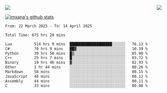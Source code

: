 <p>
  <a href="https://count.getloli.com/"><img src="https://count.getloli.com/get/@xana.readme?theme=moebooru-h"></a>
  <img src="https://weather-icon.journeyad.repl.co/@hangzhou?v=1" align="right">
</p>


<a href="https://github.com/imxana"><img align="center" src="https://github-readme-stats.vercel.app/api?username=imxana&show_icons=true&include_all_commits=true&hide_border=tru&custom_title=imxana%27s%20Github%20Stats" alt="imxana's github stats" /></a> 

<!--START_SECTION:waka-->

```txt
From: 22 March 2023 - To: 14 April 2025

Total Time: 675 hrs 20 mins

Lua          514 hrs 9 mins  ███████████████████░░░░░░   76.13 %
C#           70 hrs 9 mins   ██▓░░░░░░░░░░░░░░░░░░░░░░   10.39 %
Python       39 hrs 50 mins  █▒░░░░░░░░░░░░░░░░░░░░░░░   05.90 %
C++          25 hrs 7 mins   █░░░░░░░░░░░░░░░░░░░░░░░░   03.72 %
Binary       19 hrs 46 mins  ▓░░░░░░░░░░░░░░░░░░░░░░░░   02.93 %
Other        1 hr 44 mins    ░░░░░░░░░░░░░░░░░░░░░░░░░   00.26 %
Markdown     58 mins         ░░░░░░░░░░░░░░░░░░░░░░░░░   00.15 %
JavaScript   48 mins         ░░░░░░░░░░░░░░░░░░░░░░░░░   00.12 %
Assembly     44 mins         ░░░░░░░░░░░░░░░░░░░░░░░░░   00.11 %
C            33 mins         ░░░░░░░░░░░░░░░░░░░░░░░░░   00.08 %
```

<!--END_SECTION:waka-->
